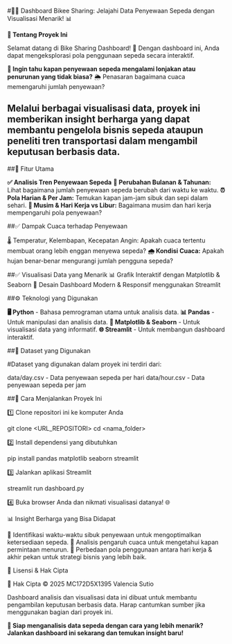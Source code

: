 #🚴‍♂️ Dashboard  Bikee Sharing: Jelajahi Data Penyewaan Sepeda dengan Visualisasi Menarik! 📊

**🌟 Tentang Proyek Ini**

Selamat datang di Bike Sharing Dashboard! 🚀 Dengan dashboard ini, Anda dapat mengeksplorasi pola penggunaan sepeda secara interaktif.

**🔎 Ingin tahu kapan penyewaan sepeda mengalami lonjakan atau penurunan yang tidak biasa?**
🌦 Penasaran bagaimana cuaca memengaruhi jumlah penyewaan?

## Melalui berbagai visualisasi data, proyek ini memberikan insight berharga yang dapat membantu pengelola bisnis sepeda ataupun peneliti tren transportasi dalam mengambil keputusan berbasis data.

##🎯 Fitur Utama

**✅ Analisis Tren Penyewaan Sepeda**
**📆 Perubahan Bulanan & Tahunan:** Lihat bagaimana jumlah penyewaan sepeda berubah dari waktu ke waktu.
**⏰ Pola Harian & Per Jam:** Temukan kapan jam-jam sibuk dan sepi dalam sehari.
**📅 Musim & Hari Kerja vs Libur:** Bagaimana musim dan hari kerja mempengaruhi pola penyewaan?


##✅ Dampak Cuaca terhadap Penyewaan

🌡 Temperatur, Kelembapan, Kecepatan Angin: Apakah cuaca tertentu membuat orang lebih enggan menyewa sepeda?
**🌧 Kondisi Cuaca:** Apakah hujan benar-benar mengurangi jumlah pengguna sepeda?

##✅ Visualisasi Data yang Menarik
📊 Grafik Interaktif dengan Matplotlib & Seaborn
🎨 Desain Dashboard Modern & Responsif menggunakan Streamlit

##⚙️ Teknologi yang Digunakan

**🖥 Python** - Bahasa pemrograman utama untuk analisis data.
**📊 Pandas** - Untuk manipulasi dan analisis data.
**🎨 Matplotlib & Seaborn** - Untuk visualisasi data yang informatif.
**🌐 Streamlit** - Untuk membangun dashboard interaktif.

##📂 Dataset yang Digunakan

#Dataset yang digunakan dalam proyek ini terdiri dari:

data/day.csv - Data penyewaan sepeda per hari
data/hour.csv - Data penyewaan sepeda per jam

##🚀 Cara Menjalankan Proyek Ini

1️⃣ Clone repositori ini ke komputer Anda

git clone <URL_REPOSITORI>
cd <nama_folder>

2️⃣ Install dependensi yang dibutuhkan

pip install pandas matplotlib seaborn streamlit

3️⃣ Jalankan aplikasi Streamlit

streamlit run dashboard.py

4️⃣ Buka browser Anda dan nikmati visualisasi datanya! 🌐

📊 Insight Berharga yang Bisa Didapat

🔹 Identifikasi waktu-waktu sibuk penyewaan untuk mengoptimalkan ketersediaan sepeda.
🔹 Analisis pengaruh cuaca untuk mengetahui kapan permintaan menurun.
🔹 Perbedaan pola penggunaan antara hari kerja & akhir pekan untuk strategi bisnis yang lebih baik.

📝 Lisensi & Hak Cipta

📌 Hak Cipta © 2025 MC172D5X1395 Valencia Sutio

Dashboard analisis dan visualisasi data ini dibuat untuk membantu pengambilan keputusan berbasis data. Harap cantumkan sumber jika menggunakan bagian dari proyek ini.

**🚀 Siap menganalisis data sepeda dengan cara yang lebih menarik? Jalankan dashboard ini sekarang dan temukan insight baru!**
